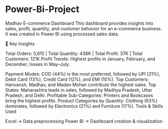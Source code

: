# Power-Bi-Project
Madhav E-commerce Dashboard 
This dashboard provides insights into sales, profit, quantity, and customer behavior for an e-commerce business.
It was created in Power BI using processed sales data.

🔹 Key Insights

Total Orders: 5,615 | Total Quantity: 438K | Total Profit: 37K | Total Customers: 121K
Profit Trends: Highest profits in January, February, and December; losses in May–July.

Payment Modes:
COD (44%) is the most preferred, followed by UPI (21%), Debit Card (13%), Credit Card (12%), and EMI (10%).
Top Customers: Harivansh, Madhav, and Madan Mohan contribute the highest sales.
Top States: Maharashtra leads in sales, followed by Madhya Pradesh, Uttar Pradesh, and Delhi.
Profitable Sub-Categories: Printers and Bookcases bring the highest profits.
Product Categories by Quantity: Clothing (63%) dominates, followed by Electronics (21%) and Furniture (17%).
Tools & Skills Used

Excel → Data preprocessing
Power BI → Dashboard creation & visualization

